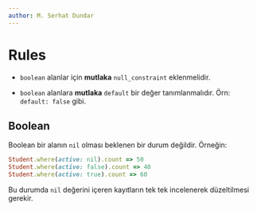 ```yaml
---
author: M. Serhat Dundar
---
```


Rules
=====

- `boolean` alanlar için **mutlaka** `null_constraint` eklenmelidir.

- `boolean` alanlara **mutlaka** `default` bir değer tanımlanmalıdır. Örn: `default: false` gibi.

Boolean
-------

Boolean bir alanın `nil` olması beklenen bir durum değildir. Örneğin:

```ruby
Student.where(active: nil).count => 50
Student.where(active: false).count => 40
Student.where(active: true).count => 60
```

Bu durumda `nil` değerini içeren kayıtların tek tek incelenerek düzeltilmesi gerekir.
